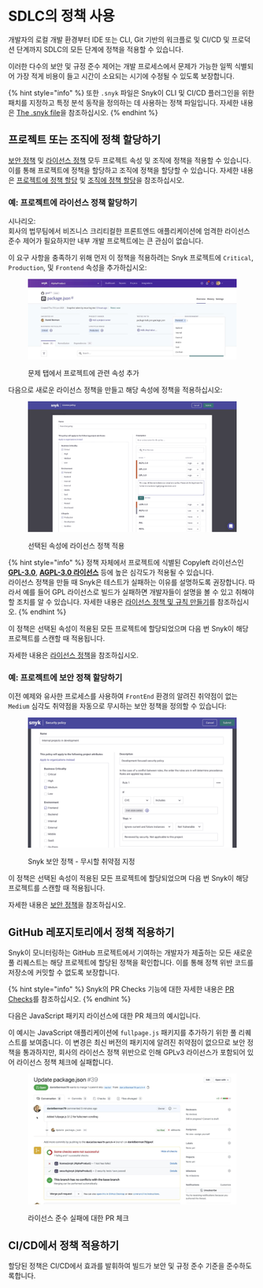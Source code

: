 # SDLC의 정책 사용

개발자의 로컬 개발 환경부터 IDE 또는 CLI, Git 기반의 워크플로 및 CI/CD 및 프로덕션 단계까지 SDLC의 모든 단계에 정책을 적용할 수 있습니다.

이러한 다수의 보안 및 규정 준수 제어는 개발 프로세스에서 문제가 가능한 일찍 식별되어 가장 적게 비용이 들고 시간이 소요되는 시기에 수정될 수 있도록 보장합니다.

{% hint style="info" %}
또한 `.snyk` 파일은 Snyk이 CLI 및 CI/CD 플러그인을 위한 패치를 지정하고 특정 분석 동작을 정의하는 데 사용하는 정책 파일입니다. 자세한 내용은 [The .snyk file](the-.snyk-file.md)을 참조하십시오.
{% endhint %}

## 프로젝트 또는 조직에 정책 할당하기

[보안 정책](security-policies/) 및 [라이선스 정책](license-policies/) 모두 프로젝트 속성 및 조직에 정책을 적용할 수 있습니다. 이를 통해 프로젝트에 정책을 할당하고 조직에 정책을 할당할 수 있습니다. 자세한 내용은 [프로젝트에 정책 할당](assign-policies-to-projects.md) 및 [조직에 정책 할당](assign-a-policy-to-an-organization.md)을 참조하십시오.

### 예: 프로젝트에 라이선스 정책 할당하기

시나리오:\
회사의 법무팀에서 비즈니스 크리티컬한 프론트엔드 애플리케이션에 엄격한 라이선스 준수 제어가 필요하지만 내부 개발 프로젝트에는 큰 관심이 없습니다.

이 요구 사항을 충족하기 위해 먼저 이 정책을 적용하려는 Snyk 프로젝트에 `Critical`, `Production`, 및 `Frontend` 속성을 추가하십시오:

<figure><img src="../../.gitbook/assets/image (1) (3).png" alt="문제 탭에서 프로젝트에 관련 속성 추가"><figcaption><p>문제 탭에서 프로젝트에 관련 속성 추가</p></figcaption></figure>

다음으로 새로운 라이선스 정책을 만들고 해당 속성에 정책을 적용하십시오:

<figure><img src="../../.gitbook/assets/image (7) (1) (1).png" alt="선택된 속성에 라이선스 정책 적용"><figcaption><p>선택된 속성에 라이선스 정책 적용</p></figcaption></figure>

{% hint style="info" %}
정책 자체에서 프로젝트에 식별된 Copyleft 라이선스인 [**GPL-3.0**](https://snyk.io/learn/what-is-gpl-license-gplv3-explained/), [**AGPL-3.0 라이선스**](https://snyk.io/learn/agpl-license/) 등에 높은 심각도가 적용될 수 있습니다.\
라이선스 정책을 만들 때 Snyk은 테스트가 실패하는 이유를 설명하도록 권장합니다. 따라서 예를 들어 GPL 라이선스로 빌드가 실패하면 개발자들이 설명을 볼 수 있고 취해야 할 조치를 알 수 있습니다. 자세한 내용은 [라이선스 정책 및 규칙 만들기](license-policies/create-a-license-policy-and-rules.md)를 참조하십시오.
{% endhint %}

이 정책은 선택된 속성이 적용된 모든 프로젝트에 할당되었으며 다음 번 Snyk이 해당 프로젝트를 스캔할 때 적용됩니다.

자세한 내용은 [라이선스 정책](license-policies/)을 참조하십시오.

### 예: **프로젝트에 보안 정책 할당하기**

이전 예제와 유사한 프로세스를 사용하여 `FrontEnd` 환경의 알려진 취약점이 없는 `Medium` 심각도 취약점을 자동으로 무시하는 보안 정책을 정의할 수 있습니다:

<div align="left"><figure><img src="../../.gitbook/assets/image (14) (3).png" alt="Snyk 보안 정책 - 무시할 취약점 지정"><figcaption><p>Snyk 보안 정책 - 무시할 취약점 지정</p></figcaption></figure></div>

이 정책은 선택된 속성이 적용된 모든 프로젝트에 할당되었으며 다음 번 Snyk이 해당 프로젝트를 스캔할 때 적용됩니다.

자세한 내용은 [보안 정책](security-policies/)을 참조하십시오.

## GitHub 레포지토리에서 정책 적용하기

Snyk이 모니터링하는 GitHub 프로젝트에서 기여하는 개발자가 제출하는 모든 새로운 풀 리퀘스트는 해당 프로젝트에 할당된 정책을 확인합니다. 이를 통해 정책 위반 코드를 저장소에 커밋할 수 없도록 보장합니다.

{% hint style="info" %}
Snyk의 PR Checks 기능에 대한 자세한 내용은 [PR Checks](../../scan-with-snyk/pull-requests/pull-request-checks/)를 참조하십시오.
{% endhint %}

다음은 JavaScript 패키지 라이선스에 대한 PR 체크의 예시입니다.

이 예시는 JavaScript 애플리케이션에 `fullpage.js` 패키지를 추가하기 위한 풀 리퀘스트를 보여줍니다. 이 변경은 최신 버전의 패키지에 알려진 취약점이 없으므로 보안 정책을 통과하지만, 회사의 라이선스 정책 위반으로 인해 GPLv3 라이선스가 포함되어 있어 라이선스 정책 체크에 실패합니다.

<figure><img src="../../.gitbook/assets/image (5) (1) (1) (2).png" alt="라이선스 준수 실패에 대한 PR 체크"><figcaption><p>라이선스 준수 실패에 대한 PR 체크</p></figcaption></figure>

## CI/CD에서 정책 적용하기

할당된 정책은 CI/CD에서 효과를 발휘하여 빌드가 보안 및 규정 준수 기준을 준수하도록합니다.
